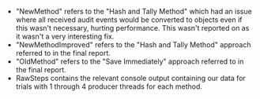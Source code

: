 * "NewMethod" refers to the "Hash and Tally Method" which had an issue where all received audit events would be converted to objects even if this wasn't necessary, hurting performance. This wasn't reported on as it wasn't a very interesting fix.
* "NewMethodImproved" refers to the "Hash and Tally Method" approach referred to in the final report.
* "OldMethod" refers to the "Save Immediately" approach referred to in the final report.
* RawSteps contains the relevant console output containing our data for trials with 1 through 4 producer threads for each method.